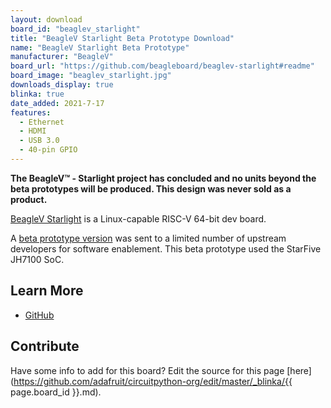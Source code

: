 ```yaml
---
layout: download
board_id: "beaglev_starlight"
title: "BeagleV Starlight Beta Prototype Download"
name: "BeagleV Starlight Beta Prototype"
manufacturer: "BeagleV"
board_url: "https://github.com/beagleboard/beaglev-starlight#readme"
board_image: "beaglev_starlight.jpg"
downloads_display: true
blinka: true
date_added: 2021-7-17
features:
  - Ethernet
  - HDMI
  - USB 3.0
  - 40-pin GPIO
---
```


**The BeagleV™ - Starlight project has concluded and no units beyond the beta prototypes will be produced. This design was never sold as a product.**

[BeagleV Starlight](https://beagleboard.org/beaglev) is a Linux-capable RISC-V 64-bit dev board.

A [beta prototype version](https://wiki.seeedstudio.com/BeagleV-Getting-Started/#faq) was sent to a limited number of upstream developers for software enablement.  This beta prototype used the StarFive JH7100 SoC.


## Learn More
* [GitHub](https://github.com/beagleboard/beaglev-starlight#readme)

## Contribute

Have some info to add for this board? Edit the source for this page [here](https://github.com/adafruit/circuitpython-org/edit/master/_blinka/{{ page.board_id }}.md).
